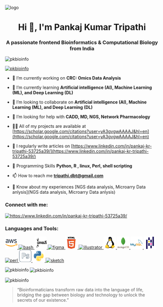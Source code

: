 
![logo](https://miro.medium.com/v2/resize:fit:1400/1*oUAAR9fnsmpstFhqmZZ55g.gif)
<h1 align="center">Hi 👋, I'm Pankaj Kumar Tripathi</h1>
<h3 align="center">A passionate frontend Bioinformatics & Computational Biology from India</h3>
<img align = "right" alt  "coding width = "1000" src = "https://engineering.nyu.edu/sites/default/files/2021-09/bioinformatics-ms-main-hero-animated_0.gif">

<p align="left"> <img src="https://komarev.com/ghpvc/?username=pkbioinfo&label=Profile%20views&color=0e75b6&style=flat" alt="pkbioinfo" /> </p>

<p align="left"> <a href="https://github.com/ryo-ma/github-profile-trophy"><img src="https://github-profile-trophy.vercel.app/?username=pkbioinfo" alt="pkbioinfo" /></a> </p>

- 🔭 I’m currently working on **CRC: Omics Data Analysis**

- 🌱 I’m currently learning **Artificial intelligence (AI), Machine Learning (ML), and Deep Learning (DL)**

- 👯 I’m looking to collaborate on **Artificial intelligence (AI), Machine Learning (ML), and Deep Learning (DL)**

- 🤝 I’m looking for help with **CADD, MD, NGS, Network Pharmacology**

- 👨‍💻 All of my projects are available at [https://scholar.google.com/citations?user=yA3gvgwAAAAJ&hl=en](https://scholar.google.com/citations?user=yA3gvgwAAAAJ&hl=en)

- 📝 I regularly write articles on [https://www.linkedin.com/in/pankaj-kr-tripathi-53725a39/](https://www.linkedin.com/in/pankaj-kr-tripathi-53725a39/)

- 💬 Programming Skills **Python, R , linux, Perl, shell scripting**

- 📫 How to reach me **tripathi.dbt@gmail.com**

- 📄 Know about my experiences [NGS data analysis, Microarry Data anlysis](NGS data analysis, Microarry Data anlysis)

<h3 align="left">Connect with me:</h3>
<p align="left">
<a href="https://linkedin.com/in/https://www.linkedin.com/in/pankaj-kr-tripathi-53725a39/" target="blank"><img align="center" src="https://raw.githubusercontent.com/rahuldkjain/github-profile-readme-generator/master/src/images/icons/Social/linked-in-alt.svg" alt="https://www.linkedin.com/in/pankaj-kr-tripathi-53725a39/" height="30" width="40" /></a>
</p>

<h3 align="left">Languages and Tools:</h3>
<p align="left"> <a href="https://aws.amazon.com" target="_blank" rel="noreferrer"> <img src="https://raw.githubusercontent.com/devicons/devicon/master/icons/amazonwebservices/amazonwebservices-original-wordmark.svg" alt="aws" width="40" height="40"/> </a> <a href="https://www.gnu.org/software/bash/" target="_blank" rel="noreferrer"> <img src="https://www.vectorlogo.zone/logos/gnu_bash/gnu_bash-icon.svg" alt="bash" width="40" height="40"/> </a> <a href="https://canvasjs.com" target="_blank" rel="noreferrer"> <img src="https://raw.githubusercontent.com/Hardik0307/Hardik0307/master/assets/canvasjs-charts.svg" alt="canvasjs" width="40" height="40"/> </a> <a href="https://www.figma.com/" target="_blank" rel="noreferrer"> <img src="https://www.vectorlogo.zone/logos/figma/figma-icon.svg" alt="figma" width="40" height="40"/> </a> <a href="https://www.w3.org/html/" target="_blank" rel="noreferrer"> <img src="https://raw.githubusercontent.com/devicons/devicon/master/icons/html5/html5-original-wordmark.svg" alt="html5" width="40" height="40"/> </a> <a href="https://www.adobe.com/in/products/illustrator.html" target="_blank" rel="noreferrer"> <img src="https://www.vectorlogo.zone/logos/adobe_illustrator/adobe_illustrator-icon.svg" alt="illustrator" width="40" height="40"/> </a> <a href="https://www.linux.org/" target="_blank" rel="noreferrer"> <img src="https://raw.githubusercontent.com/devicons/devicon/master/icons/linux/linux-original.svg" alt="linux" width="40" height="40"/> </a> <a href="https://www.mongodb.com/" target="_blank" rel="noreferrer"> <img src="https://raw.githubusercontent.com/devicons/devicon/master/icons/mongodb/mongodb-original-wordmark.svg" alt="mongodb" width="40" height="40"/> </a> <a href="https://www.mysql.com/" target="_blank" rel="noreferrer"> <img src="https://raw.githubusercontent.com/devicons/devicon/master/icons/mysql/mysql-original-wordmark.svg" alt="mysql" width="40" height="40"/> </a> <a href="https://pandas.pydata.org/" target="_blank" rel="noreferrer"> <img src="https://raw.githubusercontent.com/devicons/devicon/2ae2a900d2f041da66e950e4d48052658d850630/icons/pandas/pandas-original.svg" alt="pandas" width="40" height="40"/> </a> <a href="https://www.perl.org/" target="_blank" rel="noreferrer"> <img src="https://api.iconify.design/logos-perl.svg" alt="perl" width="40" height="40"/> </a> <a href="https://www.photoshop.com/en" target="_blank" rel="noreferrer"> <img src="https://raw.githubusercontent.com/devicons/devicon/master/icons/photoshop/photoshop-line.svg" alt="photoshop" width="40" height="40"/> </a> <a href="https://www.python.org" target="_blank" rel="noreferrer"> <img src="https://raw.githubusercontent.com/devicons/devicon/master/icons/python/python-original.svg" alt="python" width="40" height="40"/> </a> <a href="https://www.sketch.com/" target="_blank" rel="noreferrer"> <img src="https://www.vectorlogo.zone/logos/sketchapp/sketchapp-icon.svg" alt="sketch" width="40" height="40"/> </a> </p>

<p><img align="left" src="https://github-readme-stats.vercel.app/api/top-langs?username=pkbioinfo&show_icons=true&locale=en&layout=compact" alt="pkbioinfo" /></p>

<p>&nbsp;<img align="center" src="https://github-readme-stats.vercel.app/api?username=pkbioinfo&show_icons=true&locale=en" alt="pkbioinfo" /></p>

<p><img align="center" src="https://github-readme-streak-stats.herokuapp.com/?user=pkbioinfo&" alt="pkbioinfo" /></p>
<img align = "right" alt  "coding width = "500" src ="https://static.wixstatic.com/media/3eee0b_b4da8d1e91894913bc06ad8a20448b78~mv2.gif">




>“Bioinformaticians transform raw data into the language of life, bridging the gap between biology and technology to unlock the secrets of our existence.”

